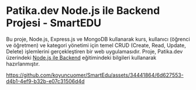 # Patika.dev Node.js ile Backend Projesi - SmartEDU

Bu proje, Node.js, Express.js ve MongoDB kullanarak kurs, kullanıcı (öğrenci ve öğretmen) ve kategori yönetimi için temel CRUD (Create, Read, Update, Delete) işlemlerini gerçekleştiren bir web uygulamasıdır. Proje, Patika.dev üzerindeki [Node.js ile Backend](https://academy.patika.dev/tr/paths/nodejs-ile-backend-patikasi) eğitimindeki bilgileri kullanarak hazırlanmıştır.


https://github.com/koyuncuomer/SmartEdu/assets/34441864/6d627553-d4b1-4ef9-b32b-e07c31506d4d

